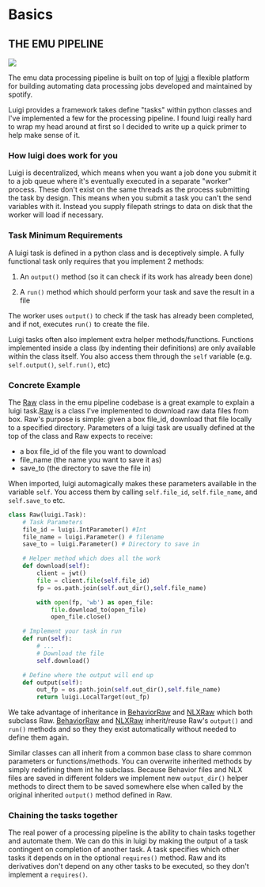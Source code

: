 # Basics

## THE EMU PIPELINE

![](https://animals.sandiegozoo.org/sites/default/files/inline-images/emu_face.jpg)

The emu data processing pipeline is built on top of [luigi](https://luigi.readthedocs.io/en/stable/) a flexible platform for building automating data processing jobs developed and maintained by spotify.

Luigi provides a framework takes define "tasks" within python classes and I've implemented a few for the processing pipeline. I found luigi really hard to wrap my head around at first so I decided to write up a quick primer to help make sense of it.

### How luigi does work for you

Luigi is decentralized, which means when you want
a job done you submit it to a job queue where it's
eventually executed in a separate "worker" process.
These don't exist on the same threads as the process
submitting the task by design. This means when you 
submit a task you can't the send variables with it.
Instead you supply filepath strings to data on disk
that the worker will load if necessary.

### Task Minimum Requirements

A luigi task is defined in a python class and
is deceptively simple. A fully functional
task only requires that you implement 2 methods:

1) An `output()` method (so it can check if its work has already been done)

2) A `run()` method which should perform your task and save the result in a file

The worker uses `output()` to check if the task has already been completed, and if not, executes `run()` to create the file.


Luigi tasks often also implement extra helper methods/functions. Functions implemented inside a class (by indenting their definitions) are only available within the class itself. You also access them through the `self` variable (e.g. `self.output()`, `self.run()`, etc)

### Concrete Example

The [Raw](https://github.com/elijahc/emu/blob/ce61030b89f878633ef6a97b4a26478c6824b5f8/emu/pipeline/download.py#L84) class in the emu pipeline codebase is a great example to explain a luigi task.[Raw](https://github.com/elijahc/emu/blob/ce61030b89f878633ef6a97b4a26478c6824b5f8/emu/pipeline/download.py#L84) is a
class I've implemented to download raw data files from box. Raw's purpose is simple: given a box file_id, download that file locally to a specified directory. Parameters of a luigi task are usually defined at the top of the class and Raw expects to receive:

- a box file_id of the file you want to download
- file_name (the name you want to save it as)
- save_to (the directory to save the file in)

When imported, luigi automagically makes these parameters available in the variable `self`. You access them by calling `self.file_id`, `self.file_name`, and `self.save_to` etc.

```python
class Raw(luigi.Task):
    # Task Parameters
    file_id = luigi.IntParameter() #Int
    file_name = luigi.Parameter() # filename
    save_to = luigi.Parameter() # Directory to save in

    # Helper method which does all the work
    def download(self):
        client = jwt()
        file = client.file(self.file_id)
        fp = os.path.join(self.out_dir(),self.file_name)

        with open(fp, 'wb') as open_file:
            file.download_to(open_file)
            open_file.close()

    # Implement your task in run
    def run(self):
        # ...
        # Download the file
        self.download()

    # Define where the output will end up
    def output(self):
        out_fp = os.path.join(self.out_dir(),self.file_name)
        return luigi.LocalTarget(out_fp)

```

We take advantage of inheritance in [BehaviorRaw](https://github.com/elijahc/emu/blob/ce61030b89f878633ef6a97b4a26478c6824b5f8/emu/pipeline/download.py#L122)
and [NLXRaw](https://github.com/elijahc/emu/blob/ce61030b89f878633ef6a97b4a26478c6824b5f8/emu/pipeline/download.py#L132) which both subclass Raw. [BehaviorRaw](https://github.com/elijahc/emu/blob/ce61030b89f878633ef6a97b4a26478c6824b5f8/emu/pipeline/download.py#L122) and [NLXRaw](https://github.com/elijahc/emu/blob/ce61030b89f878633ef6a97b4a26478c6824b5f8/emu/pipeline/download.py#L132) inherit/reuse Raw's `output()` and `run()` methods and so they they exist automatically 
without needed to define them again.

Similar classes can all inherit from a common base class to share common parameters or functions/methods. You can overwrite inherited methods by simply redefining them int he subclass. Because Behavior files and NLX files are saved in different folders we implement new `output_dir()` helper methods to direct them to be saved somewhere else when called by the 
original inherited `output()` method defined in Raw.

### Chaining the tasks together

The real power of a processing pipeline is the 
ability to chain tasks together and automate them. 
We can do this in luigi by making the output of a 
task contingent on completion of another task. 
A task specifies which other tasks it depends on in 
the optional `requires()` method. Raw and its derivatives 
don't depend on any other tasks to be executed, so 
they don't implement a `requires()`.